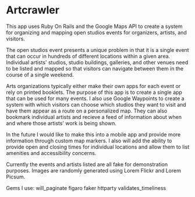 # Artcrawler

This app uses Ruby On Rails and the Google Maps API to create a system for organizing and mapping open studios events for organizers, artists, and visitors.

The open studios event presents a unique problem in that it is a single event that can occur in hundreds of different locations within a given area. Individual artists' studios, studio buildings, galleries, and other venues need to be listed and mapped so that visitors can navigate between them in the course of a single weekend. 

Arts organizations typically either make their own apps for each event or rely on printed booklets. The purpose of this app is to create a single app that can be used for many events. I also use Google Waypoints to create a system with which visitors can choose which studios they want to visit and have them appear as a route on a personalized map. They can also bookmark individual artists and recieve a feed of information about when and where those artists' work is being shown.

In the future I would like to make this into a mobile app and provide more information through custom map markers. I also will add the ability to provide open and closing times for individual locations and allow them to list amenities and accessibility concerns.

Currently the events and artists listed are all fake for demonstration purposes.
Images are randomly generated using Lorem Flickr and Lorem Picsum.

Gems I use:
will_paginate 
figaro
faker
httparty
validates_timeliness

